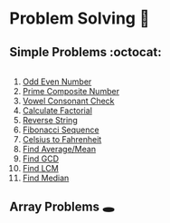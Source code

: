 # **Problem Solving** :memo:

## **Simple Problems** :octocat:

<div style="overflow-y: scroll; height: 200px; scroll-behavior: smooth;">

1. [Odd Even Number](./Simple-Problem/odd_even.py)
2. [Prime Composite Number](./Simple-Problem/prime_composite.py)
3. [Vowel Consonant Check](./Simple-Problem/vowel_consonant.py)
4. [Calculate Factorial](./Simple-Problem/calculate_factorial.py)
5. [Reverse String](./Simple-Problem/reverse_string.py)
6. [Fibonacci Sequence](./Simple-Problem/fibonacci_sequence.py)
7. [Celsius to Fahrenheit](./Simple-Problem/celsius_to_fahrenheit.py)
8. [Find Average/Mean](./Simple-Problem/find_average.py)
9. [Find GCD]()
10. [Find LCM]()
11. [Find Median]()
12. [Find Mode]()

</div>

## **Array Problems** :hole: